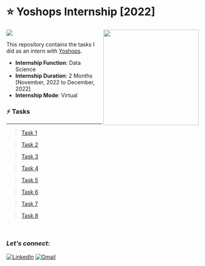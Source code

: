 # :star: Yoshops Internship [2022]
![](https://img.shields.io/badge/Tools-python%20%7C%20pandas%20%7C%20numpy%20%7C%20seaborn%20%7C%20matplotlib%20%7C%20Beautiful%20Soup-orange?style=for-the-badge)
<img align="right" src="https://play-lh.googleusercontent.com/SnmQsl0Y2dyk4WzdcfHbSuHTBGjhonE5ndR3e-arl6UGDxTgYWZqMFbgeoVp5elwCA=w600-h300-pc0xffffff-pd" width="250">

This repository contains the tasks I did as an intern with [Yoshops](https://yoshops.com/t/internship).

- **Internship Function**: Data Science
- **Internship Duration**: 2 Months [November, 2022 to December, 2022]
- **Internship Mode**: Virtual

### :zap: Tasks

***

> [Task 1](https://mega.nz/folder/lkMWwCib#Oy0nYYgxvfN752BWU6hY7Q)

> [Task 2](https://mega.nz/folder/4wNTQLJR#c5JO-bh1rpOL7QnW7983UQ)

> [Task 3](https://mega.nz/folder/p0UxjSqB#nejwX_fxMJ2Iv4Z_3ZOWPw)

> [Task 4](https://mega.nz/folder/Y8cyiQhT#QZdCmgkfCCf65_FCyu2WZw)

> [Task 5](https://mega.nz/folder/AkESGBrI#J7zs3EtL1QsphhyKLYwe1g)

> [Task 6](https://mega.nz/folder/ExtUnZab#9GYno3E667arJafa62MhHA)

> [Task 7](https://mega.nz/folder/NxVizIDA#JUGkEpxbyF6PCc4DxcMLUA)

> [Task 8](https://mega.nz/folder/18VGAbZB#bS3TimzDKcyTbqwyD2eGJA)

<br>

### ***Let's connect:***
[![LinkedIn](https://img.shields.io/badge/linkedin-%230077B5.svg?style=for-the-badge&logo=linkedin&logoColor=white)](https://www.linkedin.com/in/rohit-rannavre) 
[![Gmail](https://img.shields.io/badge/Gmail-D14836?style=for-the-badge&logo=gmail&logoColor=white)](mailto:rohit.rannavre@gmail.com)  

